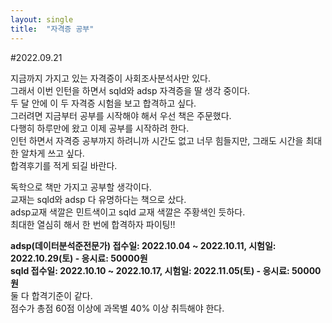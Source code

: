 ```yaml
---
layout: single
title:  "자격증 공부"
---
```


#2022.09.21


지금까지 가지고 있는 자격증이 사회조사분석사만 있다.  
그래서 이번 인턴을 하면서 sqld와 adsp 자격증을 딸 생각 중이다.  
두 달 안에 이 두 자격증 시험을 보고 합격하고 싶다.  
그러려면 지금부터 공부를 시작해야 해서 우선 책은 주문했다.  
다행히 하루만에 왔고 이제 공부를 시작하려 한다.  
인턴 하면서 자격증 공부까지 하려니까 시간도 없고 너무 힘들지만, 그래도 시간을 최대한 알차게 쓰고 싶다.  
합격후기를 적게 되길 바란다.

독학으로 책만 가지고 공부할 생각이다.  
교재는 sqld와 adsp 다 유명하다는 책으로 샀다.  
adsp교재 색깔은 민트색이고 sqld 교재 색깔은 주황색인 듯하다.  
최대한 열심히 해서 한 번에 합격하자 파이팅!!

**adsp(데이터분석준전문가) 접수일: 2022.10.04 ~ 2022.10.11, 시험일: 2022.10.29(토) - 응시료: 50000원  
sqld 접수일: 2022.10.10 ~ 2022.10.17, 시험일: 2022.11.05(토) - 응시료: 50000원**  
둘 다 합격기준이 같다.  
점수가 총점 60점 이상에 과목별 40% 이상 취득해야 한다.
